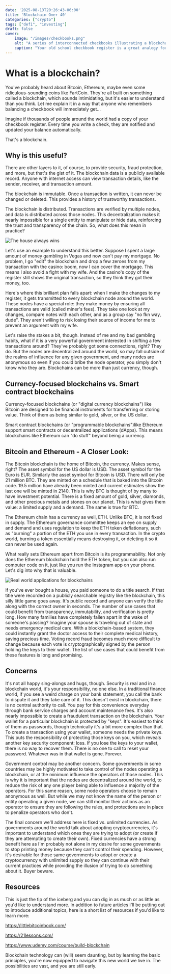 ```yaml
---
date: '2025-08-13T20:26:43-06:00'
title: 'Blockchain Over 40'
categories: ["crypto"]
tags: ["defi", "investing"]
draft: false
cover:
    image: "/images/checkbooks.png"
    alt: "A series of interconnected checkbooks illustrating a blockchain"
    caption: "Your old school checkbook register is a great analogy for a blockchain"
---
```


# What is a blockchain?
You've probably heard about Bitcoin, Ethereum, maybe even some ridiculous-sounding coins like FartCoin. They're all built on something called a blockchain, which sounds intimidating, but it's easier to understand than you think. Let me explain it in a way that anyone who remembers balancing a checkbook will immediately get…

Imagine if thousands of people around the world had a copy of your checkbook register. Every time you write a check, they are notified and updated your balance automatically.

That's a blockchain.

## Why is this useful?

There are other layers to it, of course, to provide security, fraud protection, and more, but that's the gist of it. The blockchain data is a publicly available record. Anyone with internet access can view transaction details, like the sender, receiver, and transaction amount.

The blockchain is immutable. Once a transaction is written, it can never be changed or deleted. This provides a history of trustworthy transactions.

The blockchain is distributed. Transactions are verified by multiple nodes, and data is distributed across those nodes. This decentralization makes it nearly impossible for a single entity to manipulate or hide data, reinforcing the trust and transparency of the chain. So, what does this mean in practice?

![The house always wins](/images/error.png)

Let's use an example to understand this better. Suppose I spent a large amount of money gambling in Vegas and now can't pay my mortgage. No problem, I go "edit" the blockchain and drop a few zeroes from my transaction with the casino: boom, now I can cover the mortgage. This means I also avoid a fight with my wife. And the casino's copy of the register still shows the original transaction, so they think they got their money, too.

Here's where this brilliant plan falls apart: when I make the changes to my register, it gets transmitted to every blockchain node around the world. These nodes have a special role: they make money by ensuring all transactions are valid (called miner's fees). They take one look at my changes, compare notes with each other, and as a group say "no fkn way, dude". They aren't willing to risk losing their source of income for me to prevent an argument with my wife.

Let's raise the stakes a bit, though. Instead of me and my bad gambling habits, what if it is a very powerful government interested in shifting a few transactions around? They've probably got some connections, right? They do. But the nodes are decentralized around the world, so may fall outside of the realms of influence for any given government, and many nodes are anonymous so even if you could bribe the node operator, you simply don't know who they are. Blockchains can be more than just currency, though.

## Currency-focused blockchains vs. Smart contract blockchains

Currency-focused blockchains (or "digital currency blockchains") like Bitcoin are designed to be financial instruments for transferring or storing value. Think of them as being similar to gold, silver, or the US dollar.

Smart contract blockchains (or "programmable blockchains")like Ethereum support smart contracts or decentralized applications (dApps). This means blockchains like Ethereum can "do stuff" beyond being a currency.

## Bitcoin and Ethereum - A Closer Look:

The Bitcoin blockchain is the home of Bitcoin, the currency. Makes sense, right? The asset symbol for the US dollar is USD. The asset symbol for the Euro is EUR. Similarly the asset symbol for Bitcoin is USD. There will only be 21 million BTC. They are minted on a schedule that is baked into the Bitcoin code. 19.5 million have already been minted and current estimates show the last one will be minted in 2140. This is why BTC is thought of by many to have investment potential. There is a fixed amount of gold, silver, diamonds, and other precious metals and stones on our planet. This is what gives them value: a limited supply and a demand. The same is true for BTC.

The Ethereum chain has a currency as well, ETH. Unlike BTC, it is not fixed in supply. The Ethereum governance committee keeps an eye on supply and demand and uses regulation to keep the ETH token deflationary, such as "burning" a portion of the ETH you use in every transaction. In the crypto world, burning a token essentially means destroying it, or deleting it so it can never be used again.

What really sets Ethereum apart from Bitcoin is its programmability. Not only does the Ethereum blockchain hold the ETH token, but you can also run computer code on it, just like you run the Instagram app on your phone. Let's dig into why that is valuable.

![Real world applications for blockchains](/images/medical_blockchain.png)

If you've ever bought a house, you paid someone to do a title search. If that title were recorded on a publicly searchable registry like the blockchain, this silly little game goes away. It's public record and anyone can verify the title along with the correct owner in seconds. The number of use cases that could benefit from transparency, immutability, and verification is pretty long. How many families have completely fallen apart in the wake of someone's passing? Imagine your spouse is traveling out of state and needs emergency medical care. With a blockchain-based system, they could instantly grant the doctor access to their complete medical history, saving precious time. Voting record fraud becomes much more difficult to change because each vote is cryptographically signed by the person holding the keys to their wallet. The list of use cases that could benefit from these features is long and promising.

## Concerns

It's not all happy sing-alongs and hugs, though. Security is real and in a blockchain world, it's your responsibility, no one else. In a traditional finance world, if you see a weird charge on your bank statement, you call the bank to dispute it and they take care of it. This doesn't exist in blockchain, there is no central authority to call. You pay for this convenience everyday through bank service charges and account maintenance fees. It's also nearly impossible to create a fraudulent transaction on the blockchain. Your wallet for a particular blockchain is protected by "keys". It's easiest to think of them as passwords, though technically it's a bit more complex than that. To create a transaction using your wallet, someone needs the private keys. This puts the responsibility of protecting those keys on you, which reveals another key security component: loss. If you lose the keys to your wallet, there is no way to recover them. There is no one to call to reset your password. Whatever was in that wallet is gone. Forever.

Government control may be another concern. Some governments in some countries may be highly motivated to take control of the nodes operating a blockchain, or at the minimum influence the operators of those nodes. This is why it is important that the nodes are decentralized around the world, to reduce the risk of any one player being able to influence a majority of the operators. For this same reason, some node operators choose to remain anonymous as well. But while we may not know the name of the person or entity operating a given node, we can still monitor their actions as an operator to ensure they are following the rules, and protections are in place to penalize operators who don't.

The final concern we'll address here is fixed vs. unlimited currencies. As governments around the world talk about adopting cryptocurrencies, it's important to understand which ones they are trying to adopt (or create if they are attempting to create their own). Fixed currencies have a strong benefit here as I'm probably not alone in my desire for some governments to stop printing money because they can't control their spending. However, it's desirable for those same governments to adopt or create a cryptocurrency with unlimited supply so they can continue with their current practices while providing the illusion of trying to do something about it. Buyer beware.

## Resources

This is just the tip of the iceberg and you can dig in as much or as little as you'd like to understand more. In addition to future articles I'll be putting out to introduce additional topics, here is a short list of resources if you'd like to learn more:

https://littlebitcoinbook.com/

https://21lessons.com/

https://www.udemy.com/course/build-blockchain

Blockchain technology can (will) seem daunting, but by learning the basic principles, you're now equipped to navigate this new world we live in. The possibilities are vast, and you are still early.